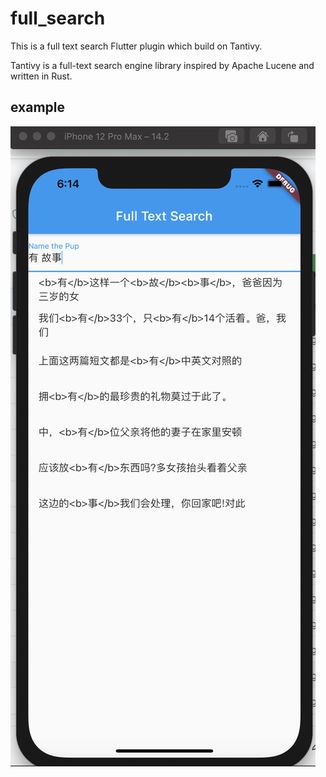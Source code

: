 # full_search

This is a full text search Flutter plugin which build on Tantivy.

Tantivy is a full-text search engine library inspired by Apache Lucene and written in Rust.


## example 

![](./example/example.png)



